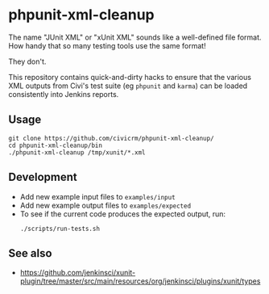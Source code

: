 # phpunit-xml-cleanup

The name "JUnit XML" or "xUnit XML" sounds like a well-defined file format. How handy that so many testing tools use the same format!

They don't.

This repository contains quick-and-dirty hacks to ensure that the various XML outputs from Civi's test suite (eg `phpunit` and `karma`)
can be loaded consistently into Jenkins reports.

## Usage

```
git clone https://github.com/civicrm/phpunit-xml-cleanup/
cd phpunit-xml-cleanup/bin
./phpunit-xml-cleanup /tmp/xunit/*.xml
```

## Development

* Add new example input files to `examples/input`
* Add new example output files to `examples/expected`
* To see if the current code produces the expected output, run:
    ```
    ./scripts/run-tests.sh
    ```

## See also

* https://github.com/jenkinsci/xunit-plugin/tree/master/src/main/resources/org/jenkinsci/plugins/xunit/types
